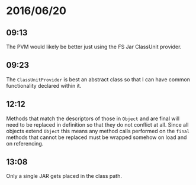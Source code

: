 # 2016/06/20

## 09:13

The PVM would likely be better just using the FS Jar ClassUnit provider.

## 09:23

The `ClassUnitProvider` is best an abstract class so that I can have common
functionality declared within it.

## 12:12

Methods that match the descriptors of those in `Object` and are final will
need to be replaced in definition so that they do not conflict at all. Since
all objects extend `Object` this means any method calls performed on the
`final` methods that cannot be replaced must be wrapped somehow on load and
on referencing.

## 13:08

Only a single JAR gets placed in the class path.


